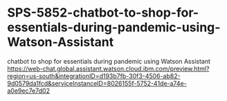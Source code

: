 # SPS-5852-chatbot-to-shop-for-essentials-during-pandemic-using-Watson-Assistant
chatbot to shop for essentials during pandemic using Watson Assistant
https://web-chat.global.assistant.watson.cloud.ibm.com/preview.html?region=us-south&integrationID=d193b7fb-30f3-4506-ab82-9d0579da1fcd&serviceInstanceID=8026155f-5752-41de-a74e-a0e9ec7e7d02 
